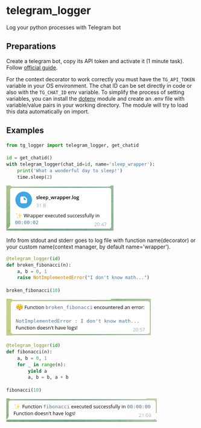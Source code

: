 # telegram_logger
Log your python processes with Telegram bot

## Preparations
Create a telegram bot, copy its API token and activate it (1 minute task). Follow [official guide](https://core.telegram.org/bots/tutorial).

For the context decorator to work correctly you must have the `TG_API_TOKEN` variable in your OS environment. The chat ID can be set directly in code or also with the `TG_CHAT_ID` env variable. To simplify the process of setting variables, you can install the [dotenv](https://pypi.org/project/python-dotenv/) module and create an .env file with variable/value pairs in your working directory. The module will try to load this data automatically on import.

## Examples

```python
from tg_logger import telegram_logger, get_chatid

id = get_chatid()
with telegram_logger(chat_id=id, name='sleep_wrapper'):
    print('What a wonderful day to sleep!')
    time.sleep(2)
```
![Example 1](./media/example1.png)

Info from stdout and stderr goes to log file with function name(decorator) or your custom name(context manager, by default name='wrapper').

```python
@telegram_logger(id)
def broken_fibonacci(n):
    a, b = 0, 1
    raise NotImplementedError("I don't know math...")

broken_fibonacci(10)
```
![Example 2](./media/example2.png)
```python
@telegram_logger(id)
def fibonacci(n):
    a, b = 0, 1
    for _ in range(n):
        yield a
        a, b = b, a + b

fibonacci(10)
```
![Example 3](./media/example3.png)
